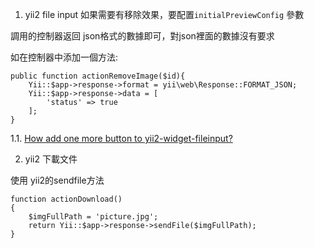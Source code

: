 1. yii2 file input 如果需要有移除效果，要配置`initialPreviewConfig` 參數 

調用的控制器返回 json格式的數據即可，對json裡面的數據沒有要求

如在控制器中添加一個方法:

```
public function actionRemoveImage($id){
    Yii::$app->response->format = yii\web\Response::FORMAT_JSON;
    Yii::$app->response->data = [
        'status' => true
    ];
}
```


1.1. [How add one more button to yii2-widget-fileinput?](https://github.com/kartik-v/yii2-widget-fileinput/issues/83)

2. yii2 下載文件

使用 yii2的sendfile方法

```
function actionDownload()
{
    $imgFullPath = 'picture.jpg';
    return Yii::$app->response->sendFile($imgFullPath);
}
```